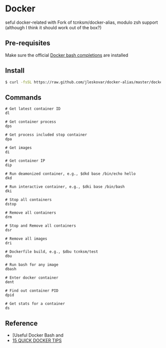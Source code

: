 # Docker 

seful docker-related  with
Fork of tcnksm/docker-alias, modulo zsh support (although I think it should work out of the box?)

## Pre-requisites
Make sure the official [Docker bash completions](https://raw.githubusercontent.com/docker/docker/master/contrib/completion/bash/docker) are installed 

## Install
```bash
$ curl -fsSL https://raw.github.com/jleskovar/docker-alias/master/docker_functions >> ~/.bashrc && source ~/.bashrc
```

## Commands

    # Get latest container ID
    dl

    # Get container process
    dps

    # Get process included stop container
    dpa

    # Get images
    di

    # Get container IP
    dip

    # Run deamonized container, e.g., $dkd base /bin/echo hello
    dkd

    # Run interactive container, e.g., $dki base /bin/bash
    dki

    # Stop all containers
    dstop

    # Remove all containers
    drm

    # Stop and Remove all containers
    dsr

    # Remove all images
    dri

    # Dockerfile build, e.g., $dbu tcnksm/test 
    dbu

    # Run bash for any image
    dbash

    # Enter docker container
    dent

    # Find out container PID
    dpid

    # Get stats for a container
    ds


## Reference

- [Useful Docker Bash  and
- [15 QUICK DOCKER TIPS](htp://www.centurylinklabs.com/15-quick-docker-tips/)
